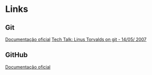# Links

## Git
[Documentação oficial](https://git-scm.com/doc)
[Tech Talk: Linus Torvalds on git - 14/05/ 2007](https://youtu.be/4XpnKHJAok8?si=DwlzTm_G_g1hWuKI)

## GitHub
[Documentação oficial](https://docs.github.com/)
